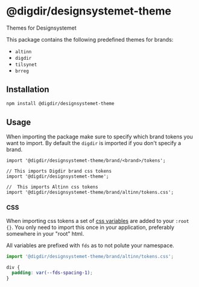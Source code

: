 # @digdir/designsystemet-theme

Themes for Designsystemet

This package contains the following predefined themes for brands:

- `altinn`
- `digdir`
- `tilsynet`
- `brreg`

## Installation

```sh
npm install @digdir/designsystemet-theme
```

## Usage

When importing the package make sure to specify which brand tokens you want to import. By default the `digdir` is imported if you don't specify a brand.

```tsx
import '@digdir/designsystemet-theme/brand/<brand>/tokens';

// This imports Digdir brand css tokens
import '@digdir/designsystemet-theme';

//  This imports Altinn css tokens
import '@digdir/designsystemet-theme/brand/altinn/tokens.css';
```

### CSS

When importing css tokens a set of [css variables](https://developer.mozilla.org/en-US/docs/Web/CSS/Using_CSS_custom_properties) are added to your `:root {}`.
You only need to import this once in your application, preferably somewhere in your "root" html.

All variables are prefixed with `fds` as to not polute your namespace.

```js
import '@digdir/designsystemet-theme/brand/altinn/tokens.css';
```

```css
div {
  padding: var(--fds-spacing-1);
}
```

